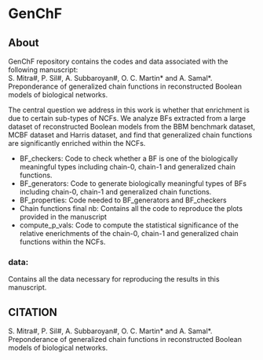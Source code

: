 # GenChF
## About
GenChF repository contains the codes and data associated with the following manuscript: <br>
S. Mitra#, P. Sil#, A. Subbaroyan#, O. C. Martin* and A. Samal*. Preponderance of generalized chain functions in reconstructed Boolean models of biological networks.

The central question we address in this work is whether that enrichment is due to certain sub-types of NCFs. 
We analyze BFs extracted from a large dataset of reconstructed Boolean models from the BBM benchmark dataset, MCBF dataset and Harris dataset, and find that generalized chain functions are significantly enriched within the NCFs. 

- BF_checkers: Code to check whether a BF is one of the biologically meaningful types including chain-0, chain-1 and generalized chain functions.
- BF_generators: Code to generate biologically meaningful types of BFs including chain-0, chain-1 and generalized chain functions. 
- BF_properties: Code needed to BF_generators and BF_checkers
- Chain functions final nb: Contains all the code to reproduce the plots provided in the manuscript
- compute_p_vals: Code to compute the statistical significance of the relative enerichments of the chain-0, chain-1 and generalized chain functions within the NCFs.

### data:
Contains all the data necessary for reproducing the results in this manuscript.

## CITATION
S. Mitra#, P. Sil#, A. Subbaroyan#, O. C. Martin* and A. Samal*. Preponderance of generalized chain functions in reconstructed Boolean models of biological networks.
